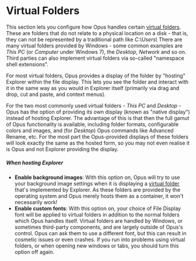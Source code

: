 # Virtual Folders

This section lets you configure how Opus handles certain [virtual folders](/Manual/basic_concepts/virtual_file_system/system_virtual_folders.md). These are folders that do not relate to a physical location on a disk - that is, they can not be represented by a traditional path like *C:\Users\\* There are many virtual folders provided by Windows - some common examples are *This PC* (or *Computer* under Windows 7), the *Desktop*, *Network* and so on. Third parties can also implement virtual folders via so-called "namespace shell extensions".

For most virtual folders, Opus provides a display of the folder by "hosting" Explorer within the file display. This lets you see the folder and interact with it in the same way as you would in Explorer itself (primarily via drag and drop, cut and paste, and context menus).

For the two most commonly used virtual folders - *This PC* and *Desktop* - Opus has the option of providing its own display (known as "native display") instead of hosting Explorer. The advantage of this is that then the full gamut of Opus functionality is available, including folder formats, configurable colors and images, and (for *Desktop*) Opus commands like Advanced Rename, etc. For the most part the Opus-provided displays of these folders will look exactly the same as the hosted form, so you may not even realise it is Opus and not Explorer providing the display.

##### When hosting Explorer

- **Enable background images**: With this option on, Opus will try to use your background image settings when it is displaying a [virtual folder](virtual_folders/RAEDME.md) that's implemented by Explorer. As these folders are provided by the operating system and Opus merely hosts them as a container, it won't necessarily work!
- **Enable custom fonts**: With this option on, your choice of File Display font will be applied to virtual folders in addition to the normal folders which Opus handles itself. Virtual folders are handled by Windows, or sometimes third-party components, and are largely outside of Opus's control. Opus can ask them to use a different font, but this can result in cosmetic issues or even crashes. If you run into problems using virtual folders, or when opening new windows or tabs, you should turn this option off again.
